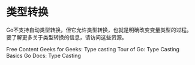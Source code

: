 # 类型转换

Go不支持自动类型转换，但它允许类型转换，也就是明确改变变量类型的过程。要了解更多关于类型转换的信息，请访问这些资源。


<ResourceGroupTitle>Free Content</ResourceGroupTitle>
<BadgeLink colorScheme='yellow' badgeText='Read' href='https://www.geeksforgeeks.org/type-casting-or-type-conversion-in-golang/'>Geeks for Geeks: Type casting</BadgeLink>
<BadgeLink colorScheme='yellow' badgeText='Read' href='https://go.dev/tour/basics/13'>Tour of Go: Type Casting Basics</BadgeLink>
<BadgeLink colorScheme='yellow' badgeText='Read' href='https://golangdocs.com/type-casting-in-golang'>Go Docs: Type Casting</BadgeLink>
